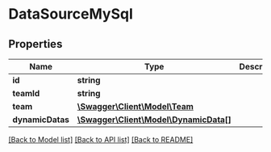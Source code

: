 # DataSourceMySql

## Properties
Name | Type | Description | Notes
------------ | ------------- | ------------- | -------------
**id** | **string** |  | [optional] 
**teamId** | **string** |  | [optional] 
**team** | [**\Swagger\Client\Model\Team**](Team.md) |  | [optional] 
**dynamicDatas** | [**\Swagger\Client\Model\DynamicData[]**](DynamicData.md) |  | [optional] 

[[Back to Model list]](../README.md#documentation-for-models) [[Back to API list]](../README.md#documentation-for-api-endpoints) [[Back to README]](../README.md)


